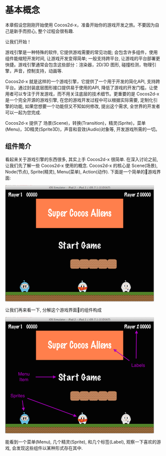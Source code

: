 # 基本概念

本章假设您刚刚开始使用 Cocos2d-x，准备开始你的游戏开发之旅。不要因为自己是新手而担心, 整个过程会很有趣.

让我们开始！

游戏引擎是一种特殊的软件, 它提供游戏需要的常见功能; 会包含许多组件，使用组件能缩短开发时间, 让游戏开发变得简单; 一般支持跨平台, 让游戏的平台部署更快捷。游戏引擎通常会包含这些部分：渲染器，2D/3D 图形, 碰撞检测，物理引擎，声音，控制支持，动画等.

Cocos2d-x 就是这样的一个游戏引擎，它提供了一个用于开发的简化API, 支持跨平台。通过封装底层图形接口提供易于使用的API, 降低了游戏的开发门槛，让使用者可以专注于开发游戏，而不用关注底层的技术细节。更重要的是 Cocos2d-x 是一个完全开源的游戏引擎, 在您的游戏开发过程中可以根据实际需要, 定制化引擎的功能, 如果您想要一个功能但又不知如何修改, 提出这个需求, 全世界的开发者可以一起为您完成.

Cocos2d-x 提供了 场景(Scene)，转换(Transition)，精灵(Sprite)，菜单(Menu)，3D精灵(Sprite3D)，声音和音效(Audio)对象等, 开发游戏所需的一切。

## 组件简介

看起来关于游戏引擎的东西很多, 其实上手 Cocos2d-x 很简单. 在深入讨论之前, 让我们先了解一些 Cocos2d-x 使用的概念. Cocos2d-x 的核心是 Scene(场景), Node(节点), Sprite(精灵), Menu(菜单), Action(动作).
下面是一个简单的游戏界面:

![](../../en/basic_concepts/basic_concepts-img/2n_main.png "")

让我们再来看一下, 分解这个游戏界面的组件构成

![](../../en/basic_concepts/basic_concepts-img/2n_annotated_scaled.png "")

能看到一个菜单(Menu), 几个精灵(Sprite), 和几个标签(Label), 观察一下喜欢的游戏, 会发现这些组件以某种形式存在其中.
